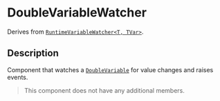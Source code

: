 # DoubleVariableWatcher

Derives from [`RuntimeVariableWatcher<T, TVar>`](runtime-variable-watcher.md).

## Description

Component that watches a [`DoubleVariable`](../variables/double-variable.md) for value changes and raises events.

> This component does not have any additional members.
